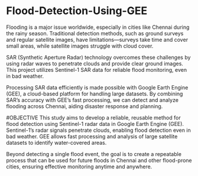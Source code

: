 # Flood-Detection-Using-GEE
Flooding is a major issue worldwide, especially in cities like Chennai during the rainy season. Traditional detection methods, such as ground surveys and regular satellite images, have limitations—surveys take time and cover small areas, while satellite images struggle with cloud cover.

SAR (Synthetic Aperture Radar) technology overcomes these challenges by using radar waves to penetrate clouds and provide clear ground images. This project utilizes Sentinel-1 SAR data for reliable flood monitoring, even in bad weather.

Processing SAR data efficiently is made possible with Google Earth Engine (GEE), a cloud-based platform for handling large datasets. By combining SAR’s accuracy with GEE’s fast processing, we can detect and analyze flooding across Chennai, aiding disaster response and planning.

#OBJECTIVE 
This study aims to develop a reliable, reusable method for flood detection using Sentinel-1 radar data in Google Earth Engine (GEE). Sentinel-1’s radar signals penetrate clouds, enabling flood detection even in bad weather. GEE allows fast processing and analysis of large satellite datasets to identify water-covered areas.  

Beyond detecting a single flood event, the goal is to create a repeatable process that can be used for future floods in Chennai and other flood-prone cities, ensuring effective monitoring anytime and anywhere.
